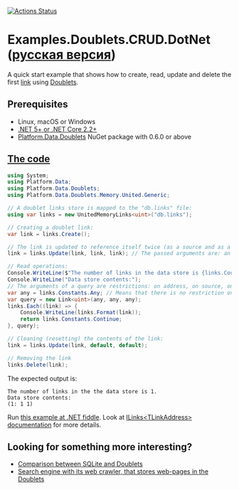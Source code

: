 [![Actions Status](https://github.com/linksplatform/Examples.Doublets.CRUD.DotNet/workflows/CI/badge.svg)](https://github.com/linksplatform/Examples.Doublets.CRUD.DotNet/actions?workflow=CI)

# Examples.Doublets.CRUD.DotNet ([русская версия](https://github.com/linksplatform/Examples.Doublets.CRUD.DotNet/blob/master/README.ru.md))

A quick start example that shows how to create, read, update and delete the first [link](https://github.com/Konard/LinksPlatform/wiki/FAQ#what-does-the-link-mean) using [Doublets](https://github.com/linksplatform/Data.Doublets).

## Prerequisites
* Linux, macOS or Windows
* [.NET 5+ or .NET Core 2.2+](https://dotnet.microsoft.com/download)
* [Platform.Data.Doublets](https://www.nuget.org/packages/Platform.Data.Doublets) NuGet package with 0.6.0 or above

## [The code](https://github.com/linksplatform/Examples.Doublets.CRUD.DotNet/blob/master/Program.cs)

```C#
using System;
using Platform.Data;
using Platform.Data.Doublets;
using Platform.Data.Doublets.Memory.United.Generic;

// A doublet links store is mapped to the "db.links" file:
using var links = new UnitedMemoryLinks<uint>("db.links");

// Creating a doublet link: 
var link = links.Create();

// The link is updated to reference itself twice (as a source and as a target):
link = links.Update(link, link, link); // The passed arguments are: an updated address, a new source, and a new target

// Read operations:
Console.WriteLine($"The number of links in the data store is {links.Count()}.");
Console.WriteLine("Data store contents:");
// The arguments of a query are restrictions: on address, on source, on target
var any = links.Constants.Any; // Means that there is no restriction on link address
var query = new Link<uint>(any, any, any); 
links.Each((link) => {
    Console.WriteLine(links.Format(link));
    return links.Constants.Continue;
}, query);

// Cleaning (resetting) the contents of the link:
link = links.Update(link, default, default);

// Removing the link
links.Delete(link);
```

The expected output is:

```
The number of links in the the data store is 1.
Data store contents:
(1: 1 1)
```

Run [this example at .NET fiddle](https://dotnetfiddle.net/Y7Zvt0). Look at [ILinks\<TLinkAddress\> documentation](https://linksplatform.github.io/Data/csharp/api/Platform.Data.ILinks-2.html) for more details.

## Looking for something more interesting?
* [Comparison between SQLite and Doublets](https://github.com/linksplatform/Comparisons.SQLiteVSDoublets)
* [Search engine with its web crawler, that stores web-pages in the Doublets](https://github.com/linksplatform/Crawler)
